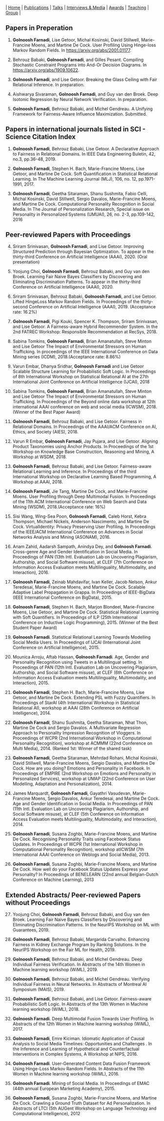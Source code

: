 | [Home](index.md) | [Publications](publications.md) | [Talks](talks.md) | [Interviews & Media](News.md) | [Awards](awards.md) | [Teaching](teaching.md) | [Group](student.md) | 

## Papers in Preperation
1. **Golnoosh Farnadi**, Lise Getoor, Michal Kosinski, David Stillwell, Marie-Francine Moens, and Martine De Cock. User Profiling Using Hinge-loss Markov Random Fields. In https://arxiv.org/abs/2001.01177.

2. Behrouz Babaki, **Golnoosh Farnadi**, and Gilles Pesant. Compiling Stochastic Constraint Programs into And-Or Decision Diagrams. In https://arxiv.org/abs/1909.10622.

3. **Golnoosh Farnadi**, and Lise Getoor. Breaking the Glass Ceiling with Fair Relational Inference. In preparation.

4. Aishwarya Sivaraman, **Golnoosh Farnadi**, and Guy van den Broek. Deep Isotonic Regression by Neural Network Verification. In preparation.

5. **Golnoosh Farnadi**, Behrouz Babaki, and Michel Gendreau. A Unifying Framework for Fairness-Aware Influence Maximization. Submitted.

## Papers in international journals listed in SCI - Science Citation Index

1. **Golnoosh Farnadi**, Behrouz Babaki, Lise Getoor. A Declarative Approach to Fairness in Relational Domains. In IEEE Data Engineering Buletin, 42, no.3, pp.36-48, 2019.

2. **Golnoosh Farnadi**, Stephen H. Bach, Marie-Francine Moens, Lise Getoor, and Martine
De Cock. Soft Quantification in Statistical Relational Learning. In The Machine Learning Journal (MLJ), 106, no. 12, pp.1971-1991, 2017.

3. **Golnoosh Farnadi**, Geetha Sitaraman, Shanu Sushmita, Fabio Celli, Michal Kosinski,
David Stillwell, Sergio Davalos, Marie-Francine Moens, and Martine De Cock. Computational Personality Recognition in Social Media. In The Journal of Personalization Research, Special issue on Personality in Personalized Systems (UMUAI), 26, no. 2-3, pp.109-142, 2016

## Peer-reviewed Papers with Proceedings

4. Sriram Srinivasan, **Golnoosh Farnadi**, and Lise Getoor. Improving Structured Prediction through Bayesian Optimization. To appear in the thirty-third Conference on Artificial Intelligence (AAAI), 2020. (Oral presentation)

5. Yoojung Choi, **Golnoosh Farnadi**, Behrouz Babaki, and Guy van den Broek. Learning Fair Naive Bayes Classifiers by Discovering and Eliminating Discrimination Patterns. To appear in the thirty-third Conference on Artificial Intelligence (AAAI), 2020. 

6. Sriram Srinivasan, Behrouz Babaki, **Golnoosh Farnadi**, and Lise Getoor. Lifted HingeLoss Markov Random Fields. In Proceedings of the thirty-second Conference on Artificial Intelligence (AAAI), 2019. (Acceptance rate: 16.2%)

7. **Golnoosh Farnadi**, Pigi Kouki, Spencer K. Thompson, Sriram Srinivasan, and Lise Getoor. A Fairness-aware Hybrid Recommender System. In the 2nd FATREC Workshop: Responsible Recommendation at RecSys, 2018.

8. Sabina Tomkins, **Golnoosh Farnadi**, Brian Amanatullah, Steve Minton and Lise Getoor
The Impact of Environmental Stressors on Human Trafficking. In proceedings of the IEEE International Conference on Data Mining series (ICDM), 2018.(Acceptance rate: 8.86%)

9. Varun Embar, Dhanya Sridhar, **Golnoosh Farnadi** and Lise Getoor Scalable Structure Learning for Probabilistic Soft Logic. In Proceedings of 8th International Workshop on Statistical Relational AI at the 27th International Joint Conference on Artificial Intelligence (IJCAI), 2018

10. Sabina Tomkins, **Golnoosh Farnadi**, Brian Amanatullah, Steve Minton and Lise Getoor The Impact of Environmental Stressors on Human Trafficking. In Proceedings of the Beyond online data workshop at 12th international AAAI conference on web and social media (ICWSM), 2018.(Winner of the Best Paper Award)

11. **Golnoosh Farnadi**, Behrouz Babaki, and Lise Getoor. Fairness in Relational Domains. In Proceedings of the AAAI/ACM Conference on AI, Ethics, and Society (AIES), 2018.

12. Varun R Embar, **Golnoosh Farnadi**, Jay Pujara, and Lise Getoor. Aligning Product Taxonomies using Anchor Products. In Proceedings of the 1st Workshop on Knowledge Base Construction, Reasoning and Mining, A Workshop at WSDM, 2018.

13. **Golnoosh Farnadi**, Behrouz Babaki, and Lise Getoor. Fairness-aware Relational Learning and Inference. In Proceedings of the third International Workshop on Declarative Learning Based Programming, A Workshop at AAAI, 2018.

14. **Golnoosh Farnadi**, Jie Tang, Martine De Cock, and Marie-Francine Moens. User Profiling through Deep Multimodal Fusion. In Proceedings of the 11th ACM International Conference on Web Search and Data Mining (WSDM), 2018.(Acceptance rate: 16%)

15. Sisi Wang, Wing-Sea Poon, **Golnoosh Farnadi**, Caleb Horst, Kebra Thompson, Michael
Nickels, Anderson Nascimento, and Martine De Cock. VirtualIdentity: Privacy Preserving User Profiling. In Proceedings of the IEEE/ACM International Conference on Advances in Social Networks Analysis and Mining (ASONAM), 2016.

16. Anam Zahid, Aadarsh Sampath, Anindya Dey, and **Golnoosh Farnadi**. Cross-genre Age and Gender Identification in Social Media. In Proceedings of PAN (13th Intl. Evaluation Lab on Uncovering Plagiarism, Authorship, and Social Software misuse), at CLEF (7th Conference on Information Access Evaluation meets Multilinguality, Multimodality, and Interaction), 2016.

17. **Golnoosh Farnadi**, Zeinab Mahdavifar, Ivan Keller, Jacob Nelson, Ankur Teredesai, Marie-Francine Moens, and Martine De Cock. Scalable Adaptive Label Propagation in Grappa. In Proceedings of IEEE-BigData (IEEE International Conference on BigData), 2015.

18. **Golnoosh Farnadi**, Stephen H. Bach, Marjon Blondeel, Marie-Francine Moens, Lise
Getoor, and Martine De Cock. Statistical Relational Learning with Soft Quantifiers. In Proceedings of ILP (25th International Conference on Inductive Logic Programming), 2015. (Winner of the Best Student Paper Award)

19. **Golnoosh Farnadi**. Statistical Relational Learning Towards Modelling Social Media Users. In Proceedings of IJCAI (International Joint Conference on Artificial Intelligence), 2015.

20. Mounica Arroju, Aftab Hassan, **Golnoosh Farnadi**. Age, Gender and Personality Recognition using Tweets in a Multilingual setting. In Proceedings of PAN (12th Intl. Evaluation Lab on Uncovering Plagiarism, Authorship, and Social Software misuse), at CLEF (6th Conference on Information Access Evaluation meets Multilinguality, Multimodality, and Interaction), 2015.

21. **Golnoosh Farnadi**, Stephen H. Bach, Marie-Francine Moens, Lise Getoor, and Martine De Cock. Extending PSL with Fuzzy Quantifiers. In Proceedings of StarAI (4th International Workshop in Statistical Relational AI), workshop at AAAI (28th Conference on Artificial Intelligence), 2014.

22. **Golnoosh Farnadi**, Shanu Sushmita, Geetha Sitaraman, Nhat Thon, Martine De Cock and Sergio Davalos. A Multivariate Regression Approach to Personality Impression Recognition of Vloggers. In Proceedings of WCPR (2nd International Workshop in Computational Personality Recognition), workshop at ACMMM (22nd Conference on Multi Media), 2014. (Ranked 1st: Winner of the shared task)

23. **Golnoosh Farnadi**, Geetha Sitaraman, Mehrdad Rohani, Michal Kosinski, David Stillwell, Marie-Francine Moens, Sergio Davalos, and Martine De Cock. How are you doing? Emotions and Personality in Facebook. In Proceedings of EMPIRE (2nd Workshop on Emotions and Personality in Personalized Services), workshop at UMAP (22nd Conference on User Modelling, Adaptation and Personalization), 2014.

24. James Marquardt, **Golnoosh Farnadi**, Gayathri Vasudevan, Marie-Francine Moens, Sergio Davalos, Ankur Teredesai, and Martine De Cock. Age and Gender Identification in Social Media. In Proceedings of PAN (11th Intl. Evaluation Lab on Uncovering Plagiarism, Authorship, and Social Software misuse), at CLEF (5th Conference on Information Access Evaluation meets Multilinguality, Multimodality, and Interaction), 2014.

25. **Golnoosh Farnadi**, Susana Zoghbi, Marie-Francine Moens, and Martine De Cock. Recognising Personality Traits using Facebook Status Updates. In Proceedings of WCPR (1st International Workshop in Computational Personality Recognition), workshop atICWSM (7th International AAAI Conference on Weblogs and Social Media), 2013.

26. **Golnoosh Farnadi**, Susana Zoghbi, Marie-Francine Moens, and Martine De Cock. How well do your Facebook Status Updates Express your Personality? In Proceedings of BENELEARN (22nd annual Belgian-Dutch Conference on Machine Learning), 2013

## Extended Abstracts/ Peer-reviewed Papers without Proceedings 

27. Yoojung Choi, **Golnoosh Farnadi**, Behrouz Babaki, and Guy van den Broek. Learning Fair Naive Bayes Classifiers by Discovering and Eliminating Discrimination Patterns. In the NeurIPS Workshop on ML with Guarantees, 2019.

28. **Golnoosh Farnadi**, Behrouz Babaki, Margarida Carvalho. Enhancing Fairness in Kidney Exchange Program by Ranking Solutions. In the NeurIPS Workshop on the Fair ML for Health, 2019.

29. **Golnoosh Farnadi**, Behrouz Babaki, and Michel Gendreau. Deep Individual Fairness
Verification. In Abstracts of the 14th Women in Machine learning workshop (WiML), 2019.

30. **Golnoosh Farnadi**, Behrouz Babaki, and Michel Gendreau. Verifying Individual Fairness in Neural Networks. In Abstracts of Montreal AI Symposium (MAIS), 2019.

31. **Golnoosh Farnadi**, Behrouz Babaki, and Lise Getoor. Fairness-aware Probabilistic Soft Logic. In Abstracts of the 13th Women in Machine learning workshop (WiML), 2018.

32. **Golnoosh Farnadi**. Deep Multimodal Fusion Towards User Profiling. In Abstracts of the 12th Women in Machine learning workshop (WiML), 2017.

33. **Golnoosh Farnadi**, Emre Kiciman. Idiomatic Application of Causal Analysis to Social Media Timelines: Opportunities and Challenges . In the Inference and Learning of Hypothetical and Counterfactual Interventions in Complex Systems, A Workshop at NIPS, 2016.

34. **Golnoosh Farnadi**. User-Generated Content Data Fusion Framework Using Hinge-Loss Markov Random Fields. In Abstracts of the 11th Women in Machine learning workshop (WiML), 2016.

35. **Golnoosh Farnadi**. Mining of Social Media. In Proceedings of EMAC (44th annual European Marketing Academy), 2015.

36. **Golnoosh Farnadi**, Susana Zoghbi, Marie-Francine Moens, and Martine De Cock. Crawling a Ground Truth Dataset for Ad Personalization. In Abstracts of LTCI (5th AUGent Workshop on Language Technology and Computational Intelligence), 2012
